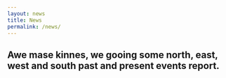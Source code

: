 ```yaml
---
layout: news
title: News
permalink: /news/
---
```


## Awe mase kinnes, we gooing some north, east, west and south past and present events report.